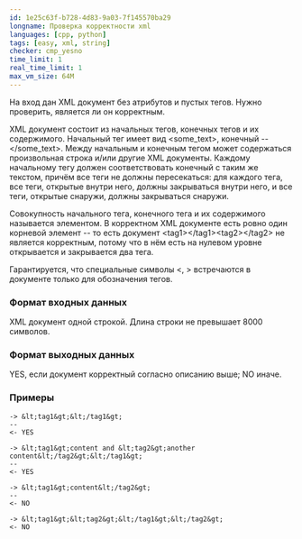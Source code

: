 ```yaml
---
id: 1e25c63f-b728-4d83-9a03-7f145570ba29
longname: Проверка корректности xml
languages: [cpp, python]
tags: [easy, xml, string]
checker: cmp_yesno
time_limit: 1
real_time_limit: 1
max_vm_size: 64M
---
```


На вход дан XML документ без атрибутов и пустых тегов. Нужно проверить, является ли он корректным.

XML документ состоит из начальных тегов, конечных тегов и их содержимого. Начальный тег имеет вид &lt;some\_text&gt;, конечный -- &lt;/some\_text&gt;. Между начальным и конечным тегом может содержаться произвольная строка и/или другие XML документы. Каждому начальному тегу должен соответствовать конечный с таким же текстом, причём все теги не должны пересекаться: для каждого тега, все теги, открытые внутри него, должны закрываться внутри него, и все теги, открытые снаружи, должны закрываться снаружи.

Совокупность начального тега, конечного тега и их содержимого называется элементом. В корректном XML документе есть ровно один корневой элемент -- то есть документ &lt;tag1&gt;&lt;/tag1&gt;&lt;tag2&gt;&lt;/tag2&gt; не является корректным, потому что в нём есть на нулевом уровне открывается и закрывается два тега. 

Гарантируется, что специальные символы &lt;, &gt; встречаются в документе только для обозначения тегов.

### Формат входных данных

XML документ одной строкой. Длина строки не превышает 8000 символов.

### Формат выходных данных

YES, если документ корректный согласно описанию выше; NO иначе.

### Примеры

```
-> &lt;tag1&gt;&lt;/tag1&gt;
--
<- YES
```

```
-> &lt;tag1&gt;content and &lt;tag2&gt;another content&lt;/tag2&gt;&lt;/tag1&gt;
--
<- YES
```

```
-> &lt;tag1&gt;content&lt;/tag2&gt;
--
<- NO
```

```
-> &lt;tag1&gt;&lt;tag2&gt;&lt;/tag1&gt;&lt;/tag2&gt;
<- NO
```
